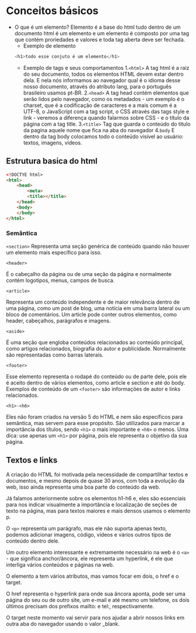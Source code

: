 # Conceitos básicos
* O que é um elemento?
  Elemento é a base do html tudo dentro de um documento html é um elemento e um elemento é composto por uma tag que contém proriedades e valores e toda tag aberta deve ser fechada.
  * Exemplo de elemento
  ```h
  <h1>todo esse conjuto é um elemento</h1>
  ```
  * Exemplo de tags e seus comportamentos
   1.``<html>`` A tag html é a raiz do seu documento, todos os elementos HTML devem estar dentro dela. E nela nós informamos ao navegador qual é o idioma desse nosso documento, através do atributo lang, para o português brasileiro usamos pt-BR.
   2.``<head>`` A tag head contém elementos que serão lidos pelo navegador, como os metadados - um exemplo é o charset, que é a codificação de caracteres e a mais comum é a UTF-8, o JavaScript com a tag script, o CSS através das tags style e link - veremos a diferença quando falarmos sobre CSS - e o título da página com a tag title.
   3.``<title>`` Tag que guarda o conteúdo do titulo da pagina aquele nome que fica na aba do navegador
   4.``body`` E dentro da tag body colocamos todo o conteúdo visível ao usuário: textos, imagens, vídeos.
## Estrutura basica do html
```html
<!DOCTYE html>
<html>
    <head>
        <meta>
        <title></title>
    </head>
    <body>
    </body>
</html>
```
### Semântica
``<section>``
 Representa uma seção genérica de conteúdo quando não houver um elemento mais específico para isso.

``<header>``

É o cabeçalho da página ou de uma seção da página e normalmente contém logotipos, menus, campos de busca.

``<article>``

Representa um conteúdo independente e de maior relevância dentro de uma página, como um post de blog, uma notícia em uma barra lateral ou um bloco de comentários. Um article pode conter outros elementos, como header, cabeçalhos, parágrafos e imagens.

``<aside>``

É uma seção que engloba conteúdos relacionados ao conteúdo principal, como artigos relacionados, biografia do autor e publicidade. Normalmente são representadas como barras laterais.

``<footer>``

Esse elemento representa o rodapé do conteúdo ou de parte dele, pois ele é aceito dentro de vários elementos, como article e section e até do body. Exemplos de conteúdo de um ``<footer>`` são informações de autor e links relacionados.

``<h1>-<h6>``

Eles não foram criados na versão 5 do HTML e nem são específicos para semântica, mas servem para esse propósito. São utilizados para marcar a importância dos títulos, sendo ``<h1>`` o mais importante e ``<h6>`` o menos. Uma dica: use apenas um ``<h1>`` por página, pois ele representa o objetivo da sua página.

## Textos e links
A criação do HTML foi motivada pela necessidade de compartilhar textos e documentos, e mesmo depois de quase 30 anos, com toda a evolução da web, isso ainda representa uma boa parte do conteúdo da web.

Já falamos anteriormente sobre os elementos h1-h6 e, eles são essenciais para nos indicar visualmente a importância e localização de seções de texto na página, mas para textos maiores e mais densos usamos o elemento p.

O ``<p>`` representa um parágrafo, mas ele não suporta apenas texto, podemos adicionar imagens, código, vídeos e vários outros tipos de conteúdo dentro dele.

Um outro elemento interessante e extremamente necessário na web é o ``<a>`` - que significa anchor/âncora, ele representa um hyperlink, é ele que interliga vários conteúdos e páginas na web.

O elemento a tem vários atributos, mas vamos focar em dois, o href e o target.

O href representa o hyperlink para onde sua âncora aponta, pode ser uma página do seu ou de outro site, um e-mail e até mesmo um telefone, os dois últimos precisam dos prefixos mailto: e tel:, respectivamente.

O target neste momento vai servir para nos ajudar a abrir nossos links em outra aba do navegador usando o valor _blank.